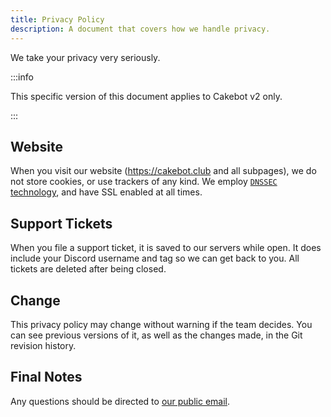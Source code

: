 ```yaml
---
title: Privacy Policy
description: A document that covers how we handle privacy.
---
```


We take your privacy very seriously.

:::info

This specific version of this document applies to Cakebot v2 only.

:::

## Website

When you visit our website (https://cakebot.club and all subpages), we do not store cookies, or use trackers of any kind.
We employ [`DNSSEC` technology](https://www.icann.org/resources/pages/dnssec-what-is-it-why-important-2019-03-05-en), and have SSL enabled at all times.

## Support Tickets

When you file a support ticket, it is saved to our servers while open.
It does include your Discord username and tag so we can get back to you.
All tickets are deleted after being closed.

## Change

This privacy policy may change without warning if the team decides.
You can see previous versions of it, as well as the changes made, in the Git revision history.

## Final Notes

Any questions should be directed to [our public email](mailto:me@rdil.rocks).
